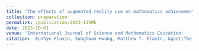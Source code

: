 ```yaml
---
title: "The effects of augmented reality use on mathematics achievement of K–12 students: A meta-analysis"
collection: preparation
permalink: /publication/2023-IJSME
date: 2023-10-01
venue: 'International Journal of Science and Mathematics Education'
citation: 'Eunhye Flavin, Sunghwan Hwang, Matthew T. Flavin, &quot;The effects of augmented reality use on mathematics achievement of K–12 students: A meta-analysis,&quot; under second revision in <i>International Journal of Science and Mathematics Education</i> as of August 2024.'
---
```

